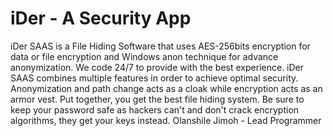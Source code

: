 # iDer - A Security App
iDer SAAS is a File Hiding Software that uses AES-256bits encryption for data or file encryption and Windows anon technique for advance anonymization. We code 24/7 to provide with the best experience. iDer SAAS combines multiple features in order to achieve optimal security. Anonymization and path change acts as a cloak while encryption acts as an armor vest. Put together, you get the best file hiding system. Be sure to keep your password safe as hackers can't and don't crack encryption algorithms, they get your keys instead. 
Olanshile Jimoh - Lead Programmer
